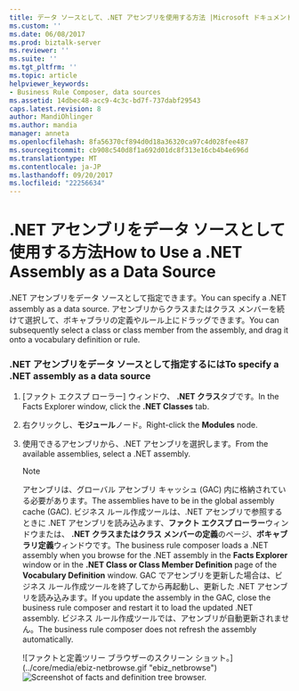 ```yaml
---
title: データ ソースとして、.NET アセンブリを使用する方法 |Microsoft ドキュメント
ms.custom: ''
ms.date: 06/08/2017
ms.prod: biztalk-server
ms.reviewer: ''
ms.suite: ''
ms.tgt_pltfrm: ''
ms.topic: article
helpviewer_keywords:
- Business Rule Composer, data sources
ms.assetid: 14dbec48-acc9-4c3c-bd7f-737dabf29543
caps.latest.revision: 8
author: MandiOhlinger
ms.author: mandia
manager: anneta
ms.openlocfilehash: 8fa56370cf894d0d18a36320ca97c4d028fee487
ms.sourcegitcommit: cb908c540d8f1a692d01dc8f313e16cb4b4e696d
ms.translationtype: MT
ms.contentlocale: ja-JP
ms.lasthandoff: 09/20/2017
ms.locfileid: "22256634"
---
```

# <a name="how-to-use-a-net-assembly-as-a-data-source"></a><span data-ttu-id="de15d-102">.NET アセンブリをデータ ソースとして使用する方法</span><span class="sxs-lookup"><span data-stu-id="de15d-102">How to Use a .NET Assembly as a Data Source</span></span>
<span data-ttu-id="de15d-103">.NET アセンブリをデータ ソースとして指定できます。</span><span class="sxs-lookup"><span data-stu-id="de15d-103">You can specify a .NET assembly as a data source.</span></span> <span data-ttu-id="de15d-104">アセンブリからクラスまたはクラス メンバーを続けて選択して、ボキャブラリの定義やルール上にドラッグできます。</span><span class="sxs-lookup"><span data-stu-id="de15d-104">You can subsequently select a class or class member from the assembly, and drag it onto a vocabulary definition or rule.</span></span>  
  
### <a name="to-specify-a-net-assembly-as-a-data-source"></a><span data-ttu-id="de15d-105">.NET アセンブリをデータ ソースとして指定するには</span><span class="sxs-lookup"><span data-stu-id="de15d-105">To specify a .NET assembly as a data source</span></span>  
  
1.  <span data-ttu-id="de15d-106">[ファクト エクスプ ローラー] ウィンドウ、 **.NET クラス**タブです。</span><span class="sxs-lookup"><span data-stu-id="de15d-106">In the Facts Explorer window, click the **.NET Classes** tab.</span></span>  
  
2.  <span data-ttu-id="de15d-107">右クリックし、**モジュール**ノード。</span><span class="sxs-lookup"><span data-stu-id="de15d-107">Right-click the **Modules** node.</span></span>  
  
3.  <span data-ttu-id="de15d-108">使用できるアセンブリから、.NET アセンブリを選択します。</span><span class="sxs-lookup"><span data-stu-id="de15d-108">From the available assemblies, select a .NET assembly.</span></span>  
  
    > [!NOTE]
    >  <span data-ttu-id="de15d-109">アセンブリは、グローバル アセンブリ キャッシュ (GAC) 内に格納されている必要があります。</span><span class="sxs-lookup"><span data-stu-id="de15d-109">The assemblies have to be in the global assembly cache (GAC).</span></span> <span data-ttu-id="de15d-110">ビジネス ルール作成ツールは、.NET アセンブリで参照するときに .NET アセンブリを読み込みます、**ファクト エクスプ ローラー**ウィンドウまたは、 **.NET クラスまたはクラス メンバーの定義**のページ、**ボキャブラリ定義**ウィンドウです。</span><span class="sxs-lookup"><span data-stu-id="de15d-110">The business rule composer loads a .NET assembly when you browse for the .NET assembly in the **Facts Explorer** window or in the **.NET Class or Class Member Definition** page of the **Vocabulary Definition** window.</span></span>  <span data-ttu-id="de15d-111">GAC でアセンブリを更新した場合は、ビジネス ルール作成ツールを終了してから再起動し、更新した .NET アセンブリを読み込みます。</span><span class="sxs-lookup"><span data-stu-id="de15d-111">If you update the assembly in the GAC, close the business rule composer and restart it to load the updated .NET assembly.</span></span> <span data-ttu-id="de15d-112">ビジネス ルール作成ツールでは、アセンブリが自動更新されません。</span><span class="sxs-lookup"><span data-stu-id="de15d-112">The business rule composer does not refresh the assembly automatically.</span></span>  
  
     <span data-ttu-id="de15d-113">![ファクトと定義ツリー ブラウザーのスクリーン ショット。] (../core/media/ebiz-netbrowse.gif "ebiz_netbrowse")</span><span class="sxs-lookup"><span data-stu-id="de15d-113">![Screenshot of facts and definition tree browser.](../core/media/ebiz-netbrowse.gif "ebiz_netbrowse")</span></span>